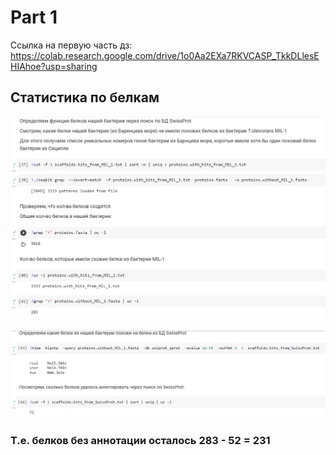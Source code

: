 # Part 1
Ссылка на первую часть дз: https://colab.research.google.com/drive/1o0Aa2EXa7RKVCASP_TkkDLlesEHIAhoe?usp=sharing

## Статистика по белкам

![](https://github.com/kolbunovaa/images/blob/main/2021-12-11_13-54-26.png)

![](https://github.com/kolbunovaa/images/blob/main/2021-12-11_13-54-54.png)

### Т.е. белков без аннотации осталось 283 - 52 = 231 

![]()
![]()
![]()
![]()
